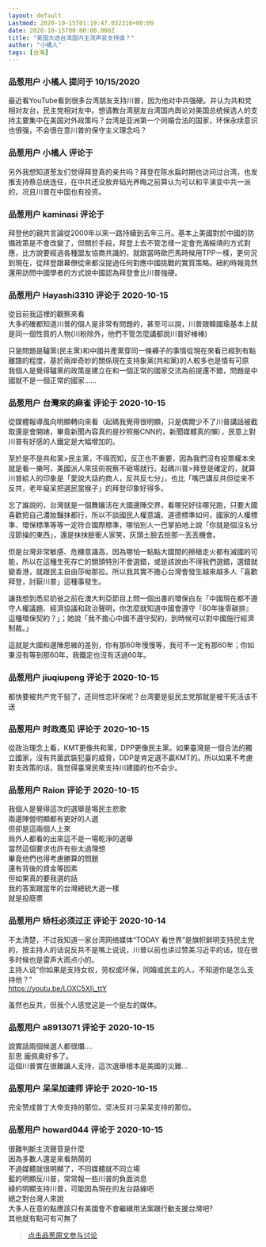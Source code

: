 ```yaml
---
layout: default
Lastmod: 2020-10-15T01:19:47.032310+00:00
date: 2020-10-15T00:00:00.000Z
title: "美国大选台湾国内主流声音支持谁？"
author: "小橘人"
tags: [台海]
---
```



### 品葱用户 **小橘人** 提问于 10/15/2020
    
最近看YouTube看到很多台湾朋友支持川普，因为他对中共强硬。并认为共和党相对友台，民主党相对友中。想请教台湾朋友台湾国内舆论对美国总统候选人的支持主要集中在美国对外政策吗？台湾是亚洲第一个同婚合法的国家，环保永续意识也很强，不会很在意川普的保守主义理念吗？
    
                

### 品葱用户 **小橘人** 评论于 
        
另外我想知道葱友们觉得拜登真的亲共吗？拜登在陈水扁时期也访问过台湾，也发推支持蔡总统连任，在中共还没放弃韬光养晦之前算认为可以和平演变中共一派的，况且川普在中国也有投资。
        
                

### 品葱用户 **kaminasi** 评论于 
        
拜登他的親共言論從2000年以來一路持續到去年三月。基本上美國對於中國的防備政策是不會改變了，但關於手段，拜登上去不管怎樣一定會充滿綏靖的方式對應，比方說要經過各種盟友協商共識的，就跟當時歐巴馬時候用TPP一樣，更何況到現在，從拜登跟幕僚從來都沒提過任何對應中國挑戰的實質策略。紐約時報竟然還用訪問中國學者的方式說中國認為拜登會比川普強硬。
        
                

### 品葱用户 **Hayashi3310** 评论于 2020-10-15
        
從目前我這裡的觀察來看  
大多的確都知道川普的個人是非常有問題的，甚至可以說，川普跟韓國瑜基本上就是同一個性質的人物(川粉除外，他們不管怎麼講都說川普好棒棒)  
  
只是問題是驢黨(民主黨)和中國共產黨穿同一條褲子的事情從現在來看已經到有點離譜的程度，基於兩岸奇妙的關係現在支持象黨(共和黨)的人較多也是情有可原  
我個人是覺得驢黨的政策是建立在和一個正常的國家交流為前提還不錯，問題是中國就不是一個正常的國家......
        
                

### 品葱用户 **台灣來的麻雀** 评论于 2020-10-15
        
從媒體報導風向明顯轉向來看（起碼我覺得很明顯，只是偶爾少不了川普講話被截取還是會開婊，畢竟新聞內容真的是抄照搬CNN的，新聞媒體真的懶），民意上對川普有好感的人鐵定是大幅增加的。  
  
至於是不是共和黨>民主黨，不得而知，反正也不重要，因為我們沒有投票權本來就是看一樂呵，美國派人來技術視察不砸場就行。起碼川普>拜登是確定的，就算川普給人的印象是「愛說大話的商人，反共反七分」，也比「嘴巴講反共但從來不反共，老年癡呆把選民當猴子」的拜登印象好得多。  
  
忘了誰說的，台灣就是一個舞孃活在大國邊陲交界，看哪兒好往哪兒跑，只要大國喜歡把自己濃妝豔抹都行，所以不談國民人權意識、道德標準如何，國家的人權標準、環保標準等等一定符合國際標準，哪怕別人一巴掌拍地上說「你就是個沒名分沒節操的東西」，還是抹抹臉衝人家笑，灰頭土臉去撿那一丟丟機會。  
  
但是台灣非常敏感、危機意識高，因為哪怕一點點大國間的擦槍走火都有滅國的可能，所以在這種生死存亡的關頭特別不會選錯，或是該說由不得我們選錯，選錯就變香港，就跟民主自由莎呦那拉。所以我其實不擔心台灣會發生越來越多人「喜歡拜登，討厭川普」這種事發生。  
  
讓我想到悉尼奶爸之前在澳大利亞節目上問一個出書的環保白左「中國現在都不遵守人權議題、經濟協議和政治聲明，你怎麼就知道中國會遵守『60年後零碳排』這種環保契約？」；她說「我不擔心中國不遵守契約，到時候可以對中國施行經濟制裁。」  
  
這就是大國和邊陲思維的差別，你有那60年慢慢等，我可不一定有那60年；你如果沒有等到那60年，我鐵定也沒有活過60年。
        
                

### 品葱用户 **jiuqiupeng** 评论于 2020-10-15
        
都快要被共产党干挺了，还同性恋环保呢？台湾要是挺民主党那就是被干死活该不送
        
                

### 品葱用户 **时政高见** 评论于 2020-10-15
        
從政治理念上看，KMT更像共和黨，DPP更像民主黨。如果臺灣是一個合法的獨立國家，沒有共菌武裝犯臺的威脅，DDP是肯定選不贏KMT的。所以如果不考慮對支政策的话，我觉得臺灣民衆支持川建國的也不会少。
        
                

### 品葱用户 **Raion** 评论于 2020-10-15
        
我個人是覺得這次的選舉是場民主悲歌  
兩邊陣營明顯都有更好的人選  
但卻是這兩個人上來  
局外人都看的出來這不是一場乾淨的選舉  
當然這個要求也許有些太過理想  
畢竟他們也得考慮勝算的問題  
還有背後的資金等因素  
但如果真的要我選的話  
我的答案跟當年的台灣總統大選一樣  
就是投廢票
        
                

### 品葱用户 **矫枉必须过正** 评论于 2020-10-14
        
不太清楚，不过我知道一家台湾网络媒体“TODAY 看世界”是旗帜鲜明支持民主党的，按主持人的话说反共不是嘴上说说，川普以前也讲过赞美习近平的话，现在很多时候也是雷声大雨点小的。  
主持人说“你如果是支持女权，劳权或环保，同婚或民主的人，不知道你是怎么支持他？”  
https://youtu.be/LOXC5XI\_ttY  
  
虽然也反共，但我个人感觉这是一个挺左的媒体。
        
                

### 品葱用户 **a8913071** 评论于 2020-10-15
        
說實話兩個候選人都很爛....  
彭思 龐佩奧好多了。  
這個川普實在很難讓人支持，這次選舉根本是美國的災難...
        
                

### 品葱用户 **呆呆加速师** 评论于 2020-10-15
        
完全赞成普丁大帝支持的那位。坚决反对刁呆呆支持的那位。
        
                

### 品葱用户 **howard044** 评论于 2020-10-15
        
很難判斷主流聲音是什麼  
因為多數人還是來看熱鬧的  
不過媒體就很明顯了，不同媒體就不同立場  
藍的明顯反川普，常常報一些川普的負面消息  
綠的明顯支持川普，可能因為現在的友台路線吧  
總之對台灣人來說  
大多人在意的點應該只有美國會不會繼續用法案跟行動支援台灣吧?  
其他就有點可有可無了
        
                





> [点击品葱原文参与讨论](https://pincong.rocks/question/32226)

